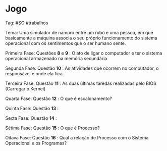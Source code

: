 # Jogo

Tag: #SO #trabalhos

Tema: Uma simulador de namoro entre um robô e uma pessoa, em que basicamente a máquina associa o seu próprio funcionamento do sistema operacional com os sentimentos que o ser humano sente.

Primeira Fase: Questões **8** e **9** : O ato de ligar o computador e ter o sistema operacional armazenado na memória secundária

Segunda Fase: Questão **10** : As atividades que ocorrem no computador, o responsável e onde ela fica.

Terceira Fase: Questão **11** : As duas últimas taredas realizadas pelo BIOS (Carregar o Kernel)

Quarta Fase: Questão **12** : O que é escalonamento?

Quinta Fase: Questão **13** :

Sexta Fase: Questão **14** :

Sétima Fase: Questão **15** : O que é Processo?

Oitava Fase: Questão **16** : Qual a relação de Processo com o Sistema Operacional e os Programas?
